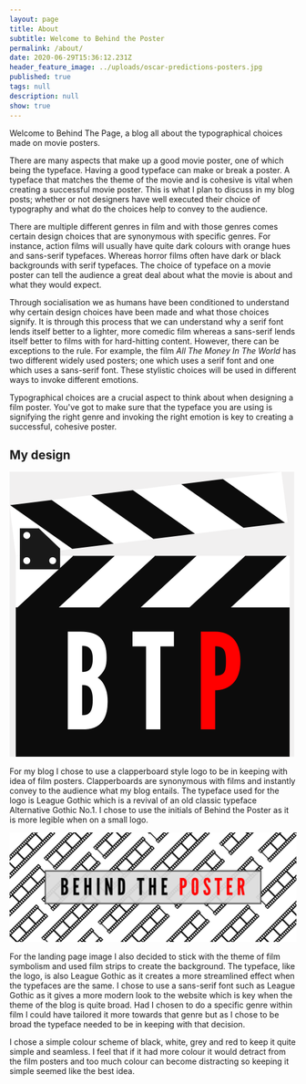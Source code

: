 ```yaml
---
layout: page
title: About
subtitle: Welcome to Behind the Poster
permalink: /about/
date: 2020-06-29T15:36:12.231Z
header_feature_image: ../uploads/oscar-predictions-posters.jpg
published: true
tags: null
description: null
show: true
---
```

Welcome to Behind The Page, a blog all about the typographical choices made on movie posters. 

There are many aspects that make up a good movie poster, one of which being the typeface. Having a good typeface can make or break a poster. A typeface that matches the theme of the movie and is cohesive is vital when creating a successful movie poster. This is what I plan to discuss in my blog posts; whether or not designers have well executed their choice of typography and what do the choices help to convey to the audience.

There are multiple different genres in film and with those genres comes certain design choices that are synonymous with specific genres. For instance, action films will usually have quite dark colours with orange hues and sans-serif typefaces. Whereas horror films often have dark or black backgrounds with serif typefaces. The choice of typeface on a movie poster can tell the audience a great deal about what the movie is about and what they would expect.

Through socialisation we as humans have been conditioned to understand why certain design choices have been made and what those choices signify. It is through this process that we can understand why a serif font lends itself better to a lighter, more comedic film whereas a sans-serif lends itself better to films with for hard-hitting content. However, there can be exceptions to the rule. For example, the film *All The Money In The World* has two different widely used posters; one which uses a serif font and one which uses a sans-serif font. These stylistic choices will be used in different ways to invoke different emotions.

Typographical choices are a crucial aspect to think about when designing a film poster. You've got to make sure that the typeface you are using is signifying the right genre and invoking the right emotion is key to creating a successful, cohesive poster.

## **My design**

![Logo](../uploads/behind-the-poster-logo.png)

For my blog I chose to use a clapperboard style logo to be in keeping with idea of film posters. Clapperboards are synonymous with films and instantly convey to the audience what my blog entails. The typeface used for the logo is League Gothic which is a revival of an old classic typeface Alternative Gothic No.1. I chose to use the initials of Behind the Poster as it is more legible when on a small logo.

![Landing image](../uploads/behind-the-poster-banner-image-2.png)

For the landing page image I also decided to stick with the theme of film symbolism and used film strips to create the background. The typeface, like the logo, is also League Gothic as it creates a more streamlined effect when the typefaces are the same. I chose to use a sans-serif font such as League Gothic as it gives a more modern look to the website which is key when the theme of the blog is quite broad. Had I chosen to do a specific genre within film I could have tailored it more towards that genre but as I chose to be broad the typeface needed to be in keeping with that decision.

I chose a simple colour scheme of black, white, grey and red to keep it quite simple and seamless. I feel that if it had more colour it would detract from the film posters and too much colour can become distracting so keeping it simple seemed like the best idea.